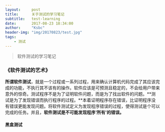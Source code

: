 ```yaml
---
layout:     post
title:      关于测试的学习笔记
subtitle:   test-learning
date:       2017-08-23 18:34:00
author:     "Ksbc"
header-img: "img/20170823/test.jpg"
tags:
    - 测试
---
```


>  软件测试的学习笔记

### 《软件测试的艺术》

**所谓软件测试**，就是一个过程或一系列过程，用来确认计算机代码完成了其应该完成的功能，不执行其不该有的操作。软件应该是可预测且稳定的，不会给用户带来意外的惊奇。测试程序不是为了证明软件问题，而是为了找出软件的问题。**测试是为了发现错误而执行程序的过程。**本着证明程序存在错误，比证明程序没有错误更能发现问题。将软件测试定义为发现程序错误的过程，使得测试是个可以完成的任务。并且，**软件测试是不可能发现程序‘所有’的错误。**



#### 黑盒测试



